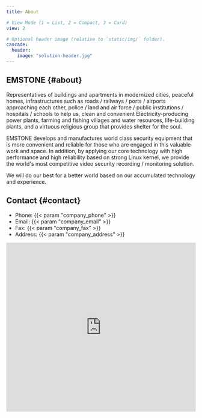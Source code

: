 ```yaml
---
title: About

# View Mode (1 = List, 2 = Compact, 3 = Card)
view: 2

# Optional header image (relative to `static/img/` folder).
cascade:
  header:
    image: "solution-header.jpg"
---
```


## EMSTONE {#about}

Representatives of buildings and apartments in modernized cities, peaceful homes, infrastructures such as roads / railways / ports / airports approaching each other, police / land and air force / public institutions / hospitals / schools to help us, clean and convenient Electricity-producing power plants, farming and fishing villages and water resources, life-building plants, and a virtuous religious group that provides shelter for the soul.

EMSTONE develops and manufactures world class security equipment that is more convenient and reliable for those who are engaged in this valuable work and space. In addition, by applying our core technology with high performance and high reliability based on strong Linux kernel, we provide the world's most competitive video security recording / monitoring solution.

We will do our best for a better world based on our accumulated technology and experience.

## Contact {#contact}

- Phone: {{< param "company_phone" >}}
- Email: {{< param "company_email" >}}
- Fax: {{< param "company_fax" >}}
- Address: {{< param "company_address" >}}

<iframe src="https://www.google.com/maps/embed?pb=!1m18!1m12!1m3!1d1583.0213823076717!2d126.89266630728102!3d37.48331719549554!2m3!1f0!2f0!3f0!3m2!1i1024!2i768!4f13.1!3m3!1m2!1s0x357c9e2396382d13%3A0xecc9e1d9fd5044da!2z7ISc7Jq47Yq567OE7IucIOq1rOuhnOq1rCDrlJTsp4DthLjroZwgMjcx!5e0!3m2!1sko!2skr!4v1739751513892!5m2!1sko!2skr" width="100%" height="450" frameborder="0" style="border:0;" allowfullscreen=""></iframe>